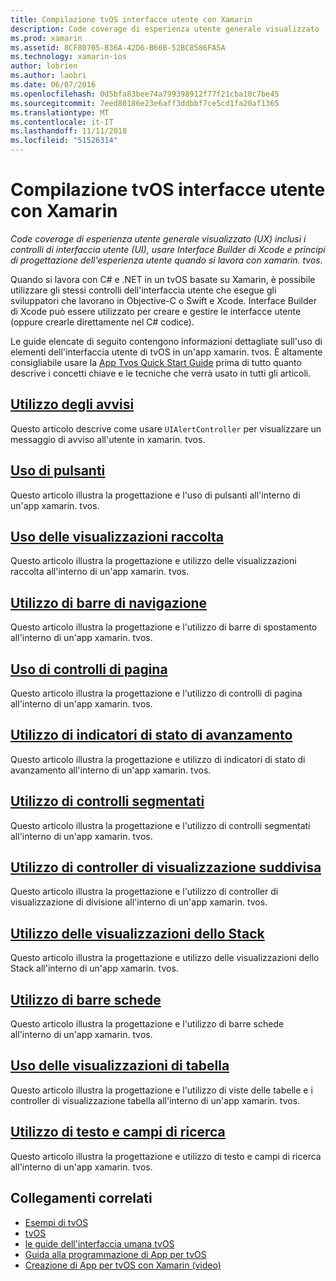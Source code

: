 ```yaml
---
title: Compilazione tvOS interfacce utente con Xamarin
description: Code coverage di esperienza utente generale visualizzato (UX) inclusi i controlli di interfaccia utente (UI), usare Interface Builder di Xcode e principi di progettazione dell'esperienza utente quando si lavora con xamarin. tvos.
ms.prod: xamarin
ms.assetid: 8CF80705-B36A-42D6-B66B-52BC8586FA5A
ms.technology: xamarin-ios
author: lobrien
ms.author: laobri
ms.date: 06/07/2016
ms.openlocfilehash: 0d5bfa83bee74a799398912f77f21cba10c7be45
ms.sourcegitcommit: 7eed80186e23e6aff3ddbbf7ce5cd1fa20af1365
ms.translationtype: MT
ms.contentlocale: it-IT
ms.lasthandoff: 11/11/2018
ms.locfileid: "51526314"
---
```

# <a name="building-tvos-user-interfaces-with-xamarin"></a>Compilazione tvOS interfacce utente con Xamarin

_Code coverage di esperienza utente generale visualizzato (UX) inclusi i controlli di interfaccia utente (UI), usare Interface Builder di Xcode e principi di progettazione dell'esperienza utente quando si lavora con xamarin. tvos._

Quando si lavora con C# e .NET in un tvOS basate su Xamarin, è possibile utilizzare gli stessi controlli dell'interfaccia utente che esegue gli sviluppatori che lavorano in Objective-C o Swift e Xcode. Interface Builder di Xcode può essere utilizzato per creare e gestire le interfacce utente (oppure crearle direttamente nel C# codice).

Le guide elencate di seguito contengono informazioni dettagliate sull'uso di elementi dell'interfaccia utente di tvOS in un'app xamarin. tvos. È altamente consigliabile usare la [App Tvos Quick Start Guide](~/ios/tvos/get-started/hello-tvos.md) prima di tutto quanto descrive i concetti chiave e le tecniche che verrà usato in tutti gli articoli.

## <a name="working-with-alertsiostvosuser-interfacealertsmd"></a>[Utilizzo degli avvisi](~/ios/tvos/user-interface/alerts.md)

Questo articolo descrive come usare `UIAlertController` per visualizzare un messaggio di avviso all'utente in xamarin. tvos.

## <a name="working-with-buttonsiostvosuser-interfacebuttonsmd"></a>[Uso di pulsanti](~/ios/tvos/user-interface/buttons.md)

Questo articolo illustra la progettazione e l'uso di pulsanti all'interno di un'app xamarin. tvos.

## <a name="working-with-collection-viewsiostvosuser-interfacecollection-viewsmd"></a>[Uso delle visualizzazioni raccolta](~/ios/tvos/user-interface/collection-views.md)

Questo articolo illustra la progettazione e utilizzo delle visualizzazioni raccolta all'interno di un'app xamarin. tvos.

## <a name="working-with-navigation-barsiostvosuser-interfacenavigation-barsmd"></a>[Utilizzo di barre di navigazione](~/ios/tvos/user-interface/navigation-bars.md)

Questo articolo illustra la progettazione e l'utilizzo di barre di spostamento all'interno di un'app xamarin. tvos.

## <a name="working-with-page-controlsiostvosuser-interfacepage-controlsmd"></a>[Uso di controlli di pagina](~/ios/tvos/user-interface/page-controls.md)

Questo articolo illustra la progettazione e l'utilizzo di controlli di pagina all'interno di un'app xamarin. tvos.

## <a name="working-with-progress-indicatorsiostvosuser-interfaceprogress-indicatorsmd"></a>[Utilizzo di indicatori di stato di avanzamento](~/ios/tvos/user-interface/progress-indicators.md)

Questo articolo illustra la progettazione e utilizzo di indicatori di stato di avanzamento all'interno di un'app xamarin. tvos.

## <a name="working-with-segmented-controlsiostvosuser-interfacesegmented-controlsmd"></a>[Utilizzo di controlli segmentati](~/ios/tvos/user-interface/segmented-controls.md)

Questo articolo illustra la progettazione e l'utilizzo di controlli segmentati all'interno di un'app xamarin. tvos.

## <a name="working-with-split-view-controllersiostvosuser-interfacesplit-viewsmd"></a>[Utilizzo di controller di visualizzazione suddivisa](~/ios/tvos/user-interface/split-views.md)

Questo articolo illustra la progettazione e l'utilizzo di controller di visualizzazione di divisione all'interno di un'app xamarin. tvos.

## <a name="working-with-stack-viewsiostvosuser-interfacestacked-viewsmd"></a>[Utilizzo delle visualizzazioni dello Stack](~/ios/tvos/user-interface/stacked-views.md)

Questo articolo illustra la progettazione e utilizzo delle visualizzazioni dello Stack all'interno di un'app xamarin. tvos.

## <a name="working-with-tab-barsiostvosuser-interfacetab-barsmd"></a>[Utilizzo di barre schede](~/ios/tvos/user-interface/tab-bars.md)

Questo articolo illustra la progettazione e l'utilizzo di barre schede all'interno di un'app xamarin. tvos.

## <a name="working-with-table-viewsiostvosuser-interfacetable-viewsmd"></a>[Uso delle visualizzazioni di tabella](~/ios/tvos/user-interface/table-views.md)

Questo articolo illustra la progettazione e l'utilizzo di viste delle tabelle e i controller di visualizzazione tabella all'interno di un'app xamarin. tvos.

## <a name="working-with-text-and-search-fieldsiostvosuser-interfacetext-fields-and-searchmd"></a>[Utilizzo di testo e campi di ricerca](~/ios/tvos/user-interface/text-fields-and-search.md)

Questo articolo illustra la progettazione e utilizzo di testo e campi di ricerca all'interno di un'app xamarin. tvos.



## <a name="related-links"></a>Collegamenti correlati

- [Esempi di tvOS](https://developer.xamarin.com/samples/tvos/all/)
- [tvOS](https://developer.apple.com/tvos/)
- [le guide dell'interfaccia umana tvOS](https://developer.apple.com/tvos/human-interface-guidelines/)
- [Guida alla programmazione di App per tvOS](https://developer.apple.com/library/prerelease/tvos/documentation/General/Conceptual/AppleTV_PG/)
- [Creazione di App per tvOS con Xamarin (video)](https://university.xamarin.com/lightninglectures/tvos-with-xamarin)
